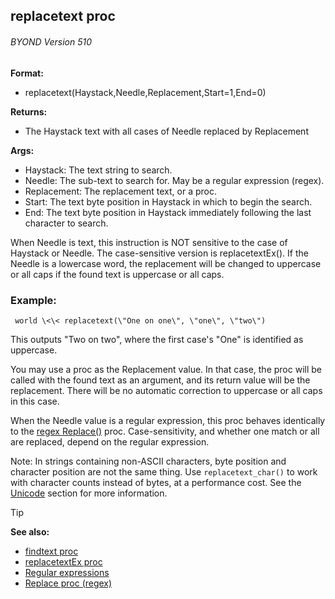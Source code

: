 ## replacetext proc 
###### BYOND Version 510

<!-- -->
**Format:**
+   replacetext(Haystack,Needle,Replacement,Start=1,End=0)
<!-- -->
**Returns:**
+   The Haystack text with all cases of Needle replaced by Replacement
<!-- -->
**Args:**
+   Haystack: The text string to search.
+   Needle: The sub-text to search for. May be a regular expression
    (regex).
+   Replacement: The replacement text, or a proc.
+   Start: The text byte position in Haystack in which to begin the
    search.
+   End: The text byte position in Haystack immediately following the
    last character to search.


When Needle is text, this instruction is NOT sensitive to the
case of Haystack or Needle. The case-sensitive version is
replacetextEx(). If the Needle is a lowercase word, the replacement will
be changed to uppercase or all caps if the found text is uppercase or
all caps.
### Example:

``` dm
 world \<\< replacetext(\"One on one\", \"one\", \"two\")

```
 

This outputs \"Two on two\", where the first case\'s
\"One\" is identified as uppercase. 

You may use a proc as the
Replacement value. In that case, the proc will be called with the found
text as an argument, and its return value will be the replacement. There
will be no automatic correction to uppercase or all caps in this case.


When the Needle value is a regular expression, this proc
behaves identically to the [regex Replace()](/ref/regex/proc/Replace.md)  proc.
Case-sensitivity, and whether one match or all are replaced, depend on
the regular expression. 

Note: In strings containing non-ASCII
characters, byte position and character position are not the same thing.
Use `replacetext_char()` to work with character counts instead of bytes,
at a performance cost. See the [Unicode](/ref/notes/Unicode.md) section
for more information.

> [!TIP] 
> **See also:**
> +   [findtext proc](/ref/proc/findtext.md) 
> +   [replacetextEx proc](/ref/proc/replacetextEx.md) 
> +   [Regular expressions](/ref/notes/regex.md) 
> +   [Replace proc (regex)](/ref/regex/proc/Replace.md) 